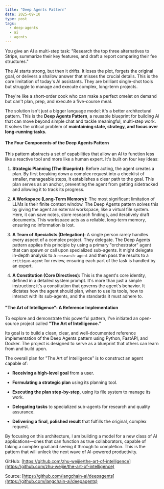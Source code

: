 ```yaml
---
title: "Deep Agents Pattern"
date: 2025-09-10
type: post
tags:
  - deep-agents
  - ai
  - agents
---
```


You give an AI a multi-step task: "Research the top three alternatives to Stripe, summarize their key features, and draft a report comparing their fee structures."

The AI starts strong, but then it drifts. It loses the plot, forgets the original goal, or delivers a shallow answer that misses the crucial details. This is the core limitation of today's AI assistants. They are brilliant single-shot tools but struggle to manage and execute complex, long-term projects.

They're like a short-order cook who can make a perfect omelet on demand but can't plan, prep, and execute a five-course meal.

The solution isn't just a bigger language model; it's a better architectural pattern. This is the **Deep Agents Pattern**, a reusable blueprint for building AI that can move beyond simple chat and tackle meaningful, multi-step work. It solves the critical problem of **maintaining state, strategy, and focus over long-running tasks.**

#### The Four Components of the Deep Agents Pattern

This pattern abstracts a set of capabilities that allow an AI to function less like a reactive tool and more like a human expert. It's built on four key ideas:

1.  **Strategic Planning (The Blueprint):** Before acting, the agent creates a plan. By first breaking down a complex request into a checklist of smaller, manageable steps, it establishes a clear path to the goal. This plan serves as an anchor, preventing the agent from getting sidetracked and allowing it to track its progress.

2.  **A Workspace (Long-Term Memory):** The most significant limitation of LLMs is their finite context window. The Deep Agents pattern solves this by giving the agent an external workspace, like a virtual file system. Here, it can save notes, store research findings, and iteratively draft documents. This workspace acts as a reliable, long-term memory, ensuring no information is lost.

3.  **A Team of Specialists (Delegation):** A single person rarely handles every aspect of a complex project. They delegate. The Deep Agents pattern applies this principle by using a primary "orchestrator" agent that can spawn or call upon specialized sub-agents. It might delegate in-depth analysis to a `research-agent` and then pass the results to a `critique-agent` for review, ensuring each part of the task is handled by an expert.

4.  **A Constitution (Core Directives):** This is the agent's core identity, defined in a detailed system prompt. It's more than just a simple instruction; it's a constitution that governs the agent's behavior. It dictates how the agent should plan, when to use its tools, how to interact with its sub-agents, and the standards it must adhere to.

#### "The Art of Intelligence": A Reference Implementation

To explore and demonstrate this powerful pattern, I've initiated an open-source project called **"The Art of Intelligence."**

Its goal is to build a clean, clear, and well-documented reference implementation of the Deep Agents pattern using Python, FastAPI, and Docker. The project is designed to serve as a blueprint that others can learn from and build upon.

The overall plan for "The Art of Intelligence" is to construct an agent capable of:

*   **Receiving a high-level goal** from a user.

*   **Formulating a strategic plan** using its planning tool.

*   **Executing the plan step-by-step,** using its file system to manage its work.

*   **Delegating tasks** to specialized sub-agents for research and quality assurance.

*   **Delivering a final, polished result** that fulfills the original, complex request.

By focusing on this architecture, I am building a model for a new class of AI applications—ones that can function as true collaborators, capable of taking a complex goal and seeing it through to completion. This is the pattern that will unlock the next wave of AI-powered productivity.

GitHub: [https://github.com/zhu-weijie/the-art-of-intelligence](https://github.com/zhu-weijie/the-art-of-intelligence)

Source: [https://github.com/langchain-ai/deepagents](https://github.com/langchain-ai/deepagents)
